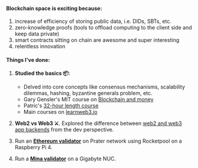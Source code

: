 #### **Blockchain space is exciting because:**
1. increase of efficiency of storing public data, i.e. DIDs, SBTs, etc.
2. zero-knowledge proofs (tools to offload computing to the client side and keep data private)
3. smart contracts sitting on chain are awesome and super interesting
4. relentless innovation

#### **Things I've done:**

1. **Studied the basics 📦**: 
   * Delved into core concepts like consensus mechanisms, scalability dilemmas, hashing, byzantine generals problem, etc.
   * Gary Gensler's MIT course on [Blockchain and money](https://www.youtube.com/watch?v=EH6vE97qIP4&list=PLUl4u3cNGP63UUkfL0onkxF6MYgVa04Fn)
   * Patric's [32-hour length course](https://www.youtube.com/watch?v=gyMwXuJrbJQ)
   * Main courses on [learnweb3.io](https://learnweb3.io/) 

2. **Web2 vs Web3 ⚔️**. Explored the difference between [web2 and web3 app backends](https://web2vsweb3-snowy.vercel.app/) from the dev perspective.

3. Run an [**Ethereum validator**](https://prater.beaconcha.in/validator/aa679b04b4d69a685a05fb4359bb4c4a8c6ec67114de3274ca80811124a251eeb0bbdb55e9272afa153050a9941e6122#deposits) on Prater network using Rocketpool on a Raspberry Pi 4.
4. Run a [**Mina validator**](https://minaexplorer.com/wallet/B62qqM76kvNgteeNr97BQHFWEoyDrTJ7yjzdTE5xR8H79kmPJtsZnSj) on a Gigabyte NUC.
